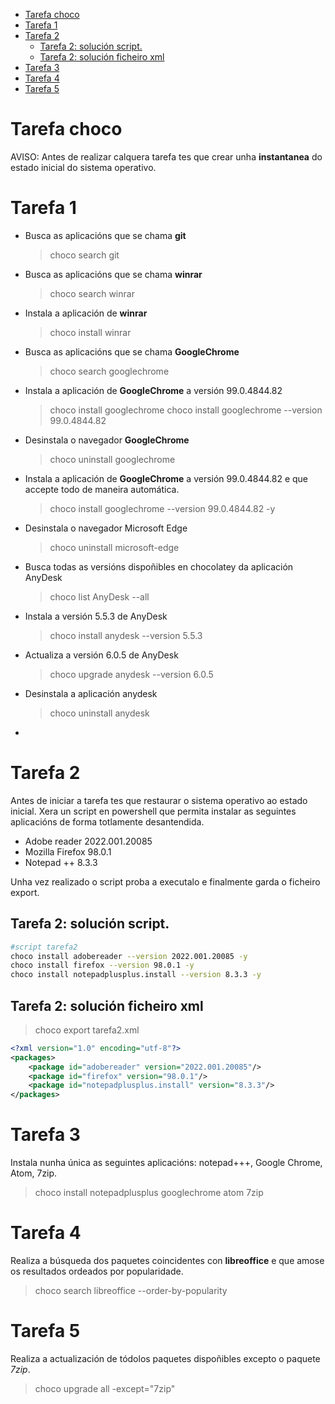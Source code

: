 - [Tarefa choco](#tarefa-choco)
- [Tarefa 1](#tarefa-1)
- [Tarefa 2](#tarefa-2)
  - [Tarefa 2: solución script.](#tarefa-2-solución-script)
  - [Tarefa 2: solución ficheiro xml](#tarefa-2-solución-ficheiro-xml)
- [Tarefa 3](#tarefa-3)
- [Tarefa 4](#tarefa-4)
- [Tarefa 5](#tarefa-5)


# Tarefa choco
AVISO: Antes de realizar calquera tarefa tes que crear unha **instantanea** do estado inicial do sistema operativo. 
# Tarefa 1
* Busca as aplicacións que se chama  **git**
  > choco search  git

* Busca as aplicacións que se chama  **winrar**
  > choco search  winrar

* Instala a aplicación de **winrar**
  > choco install  winrar

* Busca as aplicacións que se chama  **GoogleChrome**
  > choco search  googlechrome

* Instala a aplicación de **GoogleChrome**  a versión 99.0.4844.82 
  > choco install googlechrome
  > choco install googlechrome --version 99.0.4844.82


* Desinstala o navegador **GoogleChrome** 
  > choco uninstall googlechrome

* Instala a aplicación de **GoogleChrome**  a versión 99.0.4844.82 e que accepte todo de maneira automática. 
  > choco install googlechrome --version 99.0.4844.82 -y

* Desinstala o navegador Microsoft Edge
  > choco uninstall microsoft-edge

* Busca todas as versións dispoñibles en chocolatey da aplicación AnyDesk
  > choco list AnyDesk --all


* Instala a versión 5.5.3 de AnyDesk
  > choco install anydesk --version 5.5.3

* Actualiza a versión 6.0.5 de AnyDesk
  > choco upgrade anydesk --version 6.0.5

* Desinstala a aplicación anydesk
   > choco uninstall anydesk
* 



  
# Tarefa 2
Antes de iniciar a tarefa tes que restaurar o sistema operativo ao estado inicial. Xera un script en powershell que permita instalar as seguintes aplicacións de forma totlamente desantendida. 
* Adobe reader 2022.001.20085 
* Mozilla Firefox 98.0.1
* Notepad ++ 8.3.3

Unha vez realizado o script proba a executalo e finalmente garda o ficheiro export. 
## Tarefa 2: solución script. 

```bash
#script tarefa2 
choco install adobereader --version 2022.001.20085 -y
choco install firefox --version 98.0.1 -y
choco install notepadplusplus.install --version 8.3.3 -y
```
## Tarefa 2: solución ficheiro xml 

> choco export tarefa2.xml 

```xml
<?xml version="1.0" encoding="utf-8"?>
<packages>
	<package id="adobereader" version="2022.001.20085"/>
	<package id="firefox" version="98.0.1"/>
	<package id="notepadplusplus.install" version="8.3.3"/>
</packages>
```


# Tarefa 3
Instala nunha única as seguintes aplicacións: notepad+++, Google Chrome, Atom, 7zip.
> choco install notepadplusplus googlechrome atom 7zip

# Tarefa 4
Realiza a búsqueda dos paquetes coincidentes con **libreoffice** e que amose os resultados ordeados por popularidade. 

> choco search libreoffice --order-by-popularity 


# Tarefa 5
Realiza a actualización de tódolos paquetes dispoñibles excepto o paquete  *7zip*. 

> choco upgrade all -except="7zip"
